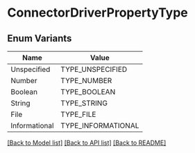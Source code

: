 # ConnectorDriverPropertyType

## Enum Variants

| Name | Value |
|---- | -----|
| Unspecified | TYPE_UNSPECIFIED |
| Number | TYPE_NUMBER |
| Boolean | TYPE_BOOLEAN |
| String | TYPE_STRING |
| File | TYPE_FILE |
| Informational | TYPE_INFORMATIONAL |


[[Back to Model list]](../README.md#documentation-for-models) [[Back to API list]](../README.md#documentation-for-api-endpoints) [[Back to README]](../README.md)


